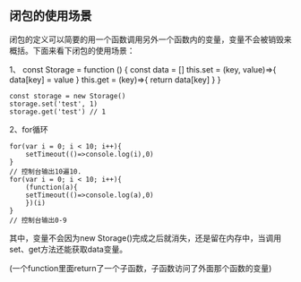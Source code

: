 ## 闭包的使用场景

闭包的定义可以简要的用一个函数调用另外一个函数内的变量，变量不会被销毁来概括。下面来看下闭包的使用场景：

1、
    const Storage = function () {
        const data = []
        this.set = (key, value)=>{
            data[key] = value
        }
        this.get = (key)=>{
            return data[key]
        }
    }

    const storage = new Storage()
    storage.set('test', 1)
    storage.get('test') // 1

2、for循环

    for(var i = 0; i < 10; i++){
        setTimeout(()=>console.log(i),0)
    }
    // 控制台输出10遍10.
    for(var i = 0; i < 10; i++){
        (function(a){
        setTimeout(()=>console.log(a),0)
        })(i)
    }
    // 控制台输出0-9


其中，变量不会因为new Storage()完成之后就消失，还是留在内存中，当调用set、get方法还能获取data变量。


(一个function里面return了一个子函数，子函数访问了外面那个函数的变量)
